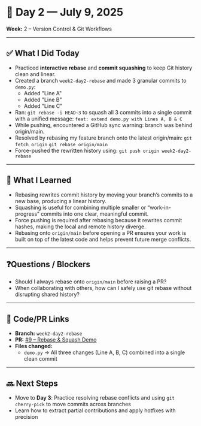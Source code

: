 # 📅 Day 2 — July 9, 2025  
**Week:** 2 – Version Control & Git Workflows

---

## ✅ What I Did Today

- Practiced **interactive rebase** and **commit squashing** to keep Git history clean and linear.
- Created a branch `week2-day2-rebase` and made 3 granular commits to `demo.py`:
  - Added "Line A"
  - Added "Line B"
  - Added "Line C"
- Ran:
  `git rebase -i HEAD~3` to squash all 3 commits into a single commit with a unified message: 
  `feat: extend demo.py with Lines A, B & C`
- While pushing, encountered a GitHub sync warning: branch was behind origin/main.
- Resolved by rebasing my feature branch onto the latest origin/main:
    `git fetch origin`
    `git rebase origin/main`
- Force-pushed the rewritten history using:
    `git push origin week2-day2-rebase`

---

## 🧠 What I Learned
- Rebasing rewrites commit history by moving your branch’s commits to a new base, producing a linear history.
- Squashing is useful for combining multiple smaller or “work-in-progress” commits into one clear, meaningful commit.
- Force pushing is required after rebasing because it rewrites commit hashes, making the local and remote history diverge.
- Rebasing onto `origin/main` before opening a PR ensures your work is built on top of the latest code and helps prevent future merge conflicts.

---

## ❓Questions / Blockers
- Should I always rebase onto `origin/main` before raising a PR?
- When collaborating with others, how can I safely use git rebase without disrupting shared history?

---

## 🔧 Code/PR Links
- **Branch:** `week2-day2-rebase`  
- **PR:** [#9 – Rebase & Squash Demo](https://github.com/VamP08/Internship/pull/9)  
- **Files changed:**
  - `demo.py` → All three changes (Line A, B, C) combined into a single clean commit

---

## 🔜 Next Steps

- Move to **Day 3**: Practice resolving rebase conflicts and using `git cherry-pick` to move commits across branches
- Learn how to extract partial contributions and apply hotfixes with precision

